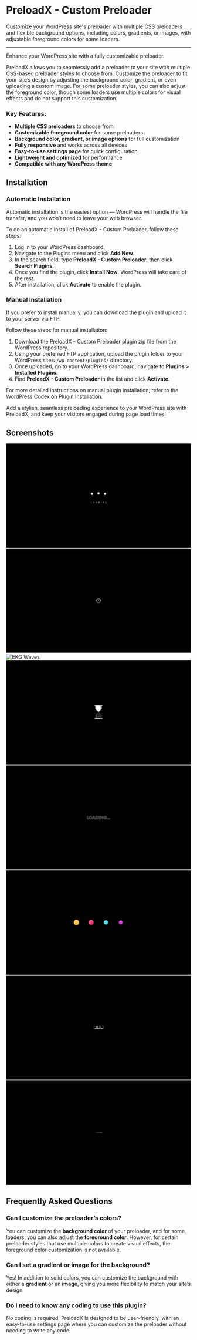 # PreloadX - Custom Preloader
Customize your WordPress site's preloader with multiple CSS preloaders and flexible background options, including colors, gradients, or images, with adjustable foreground colors for some loaders.

---

Enhance your WordPress site with a fully customizable preloader.

PreloadX allows you to seamlessly add a preloader to your site with multiple CSS-based preloader styles to choose from. Customize the preloader to fit your site’s design by adjusting the background color, gradient, or even uploading a custom image. For some preloader styles, you can also adjust the foreground color, though some loaders use multiple colors for visual effects and do not support this customization.

### Key Features:
- **Multiple CSS preloaders** to choose from
- **Customizable foreground color** for some preloaders
- **Background color, gradient, or image options** for full customization
- **Fully responsive** and works across all devices
- **Easy-to-use settings page** for quick configuration
- **Lightweight and optimized** for performance
- **Compatible with any WordPress theme**

## Installation

### Automatic Installation

Automatic installation is the easiest option — WordPress will handle the file transfer, and you won’t need to leave your web browser.

To do an automatic install of PreloadX - Custom Preloader, follow these steps:
1. Log in to your WordPress dashboard.
2. Navigate to the Plugins menu and click **Add New**.
3. In the search field, type **PreloadX - Custom Preloader**, then click **Search Plugins**.
4. Once you find the plugin, click **Install Now**. WordPress will take care of the rest.
5. After installation, click **Activate** to enable the plugin.

### Manual Installation

If you prefer to install manually, you can download the plugin and upload it to your server via FTP.

Follow these steps for manual installation:
1. Download the PreloadX - Custom Preloader plugin zip file from the WordPress repository.
2. Using your preferred FTP application, upload the plugin folder to your WordPress site’s `/wp-content/plugins/` directory.
3. Once uploaded, go to your WordPress dashboard, navigate to **Plugins > Installed Plugins**.
4. Find **PreloadX - Custom Preloader** in the list and click **Activate**.

For more detailed instructions on manual plugin installation, refer to the [WordPress Codex on Plugin Installation](https://wordpress.org/support/article/managing-plugins/#manual-plugin-installation).

Add a stylish, seamless preloading experience to your WordPress site with PreloadX, and keep your visitors engaged during page load times!

## Screenshots
![Bouncing Bubbles](/images/bouncing-bubbles.gif)
![Clock](/images/clock.gif)
![EKG Waves](/images/ekg-waves.gif)
![Hourglass](/images/hourglass.gif)
![Loading Text](/images/loading-text.gif)
![Scaling Bubble Colors](/images/scaling-bubble-colors.gif)
![Square](/images/square.gif)
![Wavy Colors](/images/wavy-colors.gif)


## Frequently Asked Questions

### Can I customize the preloader’s colors?
You can customize the **background color** of your preloader, and for some loaders, you can also adjust the **foreground color**. However, for certain preloader styles that use multiple colors to create visual effects, the foreground color customization is not available.

### Can I set a gradient or image for the background?
Yes! In addition to solid colors, you can customize the background with either a **gradient** or an **image**, giving you more flexibility to match your site’s design.

### Do I need to know any coding to use this plugin?
No coding is required! PreloadX is designed to be user-friendly, with an easy-to-use settings page where you can customize the preloader without needing to write any code.